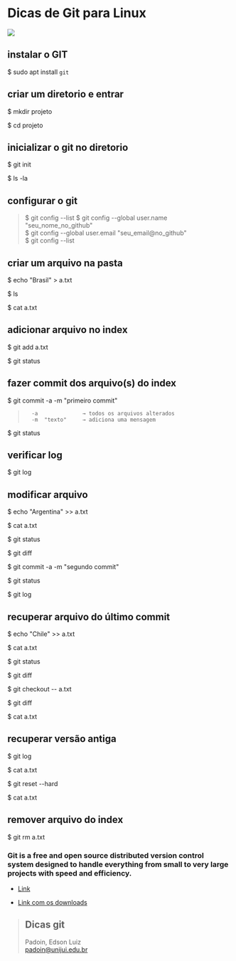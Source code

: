# Dicas de Git para Linux


<img src="https://git-scm.com/images/logo@2x.png">


## instalar o GIT

$ sudo apt install `git`



## criar um diretorio e entrar
 
$ mkdir projeto

$ cd projeto



## inicializar o git no diretorio

$ git init

$ ls -la


## configurar o git

> $ git config --list
> $ git config --global user.name "seu_nome_no_github"  
> $ git config --global user.email "seu_email@no_github"  
> $ git config --list



## criar um arquivo na pasta


$ echo "Brasil" > a.txt 

$ ls

$ cat a.txt


## adicionar arquivo no index

$ git add a.txt

$ git status


## fazer commit dos arquivo(s) do index


$ git commit -a -m "primeiro commit"

>		-a  			→ todos os arquivos alterados 
>		-m 	"texto"  	→ adiciona uma mensagem

$ git status


## verificar log

$ git log




## modificar arquivo

$ echo "Argentina" >> a.txt 

$ cat a.txt

$ git status

$ git diff

$ git commit -a -m "segundo commit"

$ git status

$ git log



## recuperar arquivo do último commit

$ echo "Chile" >> a.txt 

$ cat a.txt

$ git status

$ git diff

$ git checkout -- a.txt

$ git diff

$ cat a.txt



## recuperar versão antiga 
 

$ git log

$ cat a.txt

$ git reset --hard <numero>

$ cat a.txt





## remover arquivo do index

$ git rm a.txt




### Git is a free and open source distributed version control system designed to handle everything from small to very large projects with speed and efficiency.

* [Link](http://git-scm.com/)

* [Link com os downloads](https://git-scm.com/downloads)


> ## Dicas git  
> Padoin, Edson Luiz  
> padoin@unijui.edu.br
